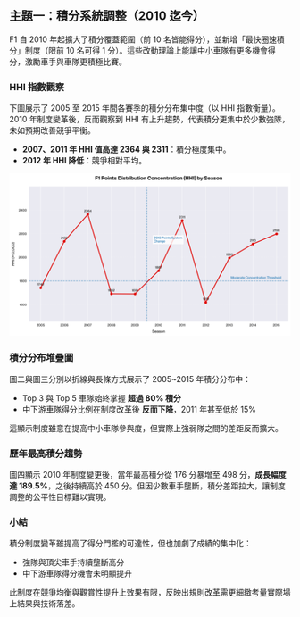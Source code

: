 ## 主題一：積分系統調整（2010 迄今）

F1 自 2010 年起擴大了積分覆蓋範圍（前 10 名皆能得分），並新增「最快圈速積分」制度（限前 10 名可得 1 分）。這些改動理論上能讓中小車隊有更多機會得分，激勵車手與車隊更積極比賽。

### HHI 指數觀察

下圖展示了 2005 至 2015 年間各賽季的積分分布集中度（以 HHI 指數衡量）。2010 年制度變革後，反而觀察到 HHI 有上升趨勢，代表積分更集中於少數強隊，未如預期改善競爭平衡。

- **2007、2011 年 HHI 值高達 2364 與 2311**：積分極度集中。
- **2012 年 HHI 降低**：競爭相對平均。

![image](https://github.com/chaoc-0819/F1-Regulatory-Changes-Impact-Analysis/blob/main/2010-2011_points_hhi_analysis.png)

### 積分分布堆疊圖

圖二與圖三分別以折線與長條方式展示了 2005~2015 年積分分布中：
- Top 3 與 Top 5 車隊始終掌握 **超過 80% 積分**
- 中下游車隊得分比例在制度改革後 **反而下降**，2011 年甚至低於 15%

這顯示制度雖意在提高中小車隊參與度，但實際上強弱隊之間的差距反而擴大。

### 歷年最高積分趨勢

圖四顯示 2010 年制度變更後，當年最高積分從 176 分暴增至 498 分，**成長幅度達 189.5%**，之後持續高於 450 分。但因少數車手壟斷，積分差距拉大，讓制度調整的公平性目標難以實現。

### 小結

積分制度變革雖提高了得分門檻的可達性，但也加劇了成績的集中化：
- 強隊與頂尖車手持續壟斷高分
- 中下游車隊得分機會未明顯提升

此制度在競爭均衡與觀賞性提升上效果有限，反映出規則改革需更細緻考量實際場上結果與技術落差。

